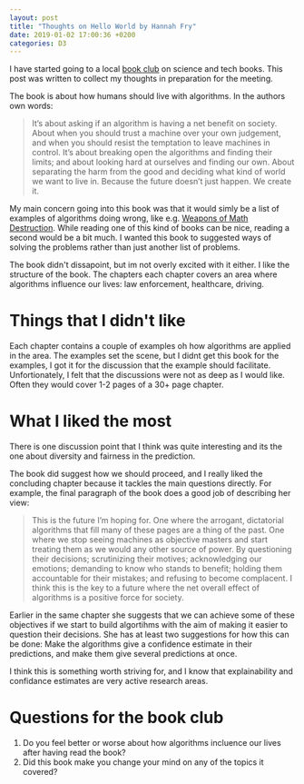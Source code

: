 ```yaml
---
layout: post
title: "Thoughts on Hello World by Hannah Fry"
date: 2019-01-02 17:00:36 +0200
categories: D3
---
```


I have started going to a local [book club](https://www.meetup.com/CPH-Tech-Books-Film/) on science and tech books. This post was written to collect my thoughts in preparation for the meeting.

The book is about how humans should live with algorithms. In the authors own words:

> It’s about asking if an algorithm is having a net benefit on society. About when you should trust a machine over your own judgement, and when you should resist the temptation to leave machines in control. It’s about breaking open the algorithms and finding their limits; and about looking hard at ourselves and finding our own. About separating the harm from the good and deciding what kind of world we want to live in. Because the future doesn’t just happen. We create it.

My main concern going into this book was that it would simly be a list of examples of algorithms doing wrong, like e.g. [Weapons of Math Destruction](https://www.goodreads.com/book/show/28186015-weapons-of-math-destruction). While reading one of this kind of books can be nice, reading a second would be a bit much. I wanted this book to suggested ways of solving the problems rather than just another list of problems.

The book didn't dissapoint, but im not overly excited with it either. I like the structure of the book. The chapters each chapter covers an area where algorithms influence our lives: law enforcement, healthcare, driving. 

# Things that I didn't like
Each chapter contains a couple of examples oh how algorithms are applied in the area. The examples set the scene, but I didnt get this book for the examples, I got it for the discussion that the example should facilitate. Unfortionately, I felt that the discussions were not as deep as I would like. Often they would cover 1-2 pages of a 30+ page chapter.

# What I liked the most
There is one discussion point that I think was quite interesting and its the one about diversity and fairness in the prediction.

The book did suggest how we should proceed, and I really liked the concluding chapter because it tackles the main questions directly. For example, the final paragraph of the book does a good job of describing her view:

>This is the future I’m hoping for. One where the arrogant, dictatorial algorithms that fill many of these pages are a thing of the past. One where we stop seeing machines as objective masters and start treating them as we would any other source of power. By questioning their decisions; scrutinizing their motives; acknowledging our emotions; demanding to know who stands to benefit; holding them accountable for their mistakes; and refusing to become complacent. I think this is the key to a future where the net overall effect of algorithms is a positive force for society.

Earlier in the same chapter she suggests that we can achieve some of these objectives if we start to build algortihms with the aim of making it easier to question their decisions. She has at least two suggestions for how this can be done: Make the algorithms give a confidence estimate in their predictions, and make them give several predictions at once.

I think this is something worth striving for, and I know that explainability and confidance estimates are very active research areas.

# Questions for the book club
1. Do you feel better or worse about how algorithms incluence our lives after having read the book?
1. Did this book make you change your mind on any of the topics it covered?